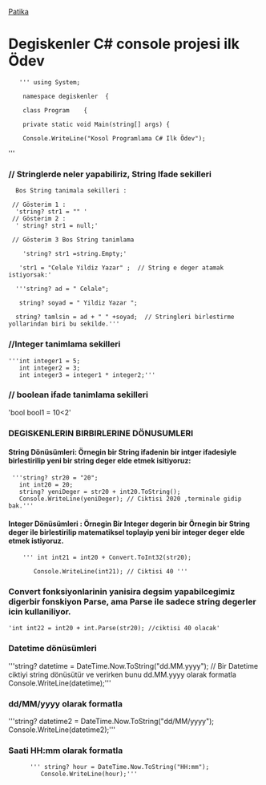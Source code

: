 
[Patika](www.patika.dev)

# Degiskenler C# console projesi ilk Ödev

       ''' using System;
        
        namespace degiskenler  {
        
        class Program    {
        
        private static void Main(string[] args) {
        
        Console.WriteLine("Kosol Programlama C# Ilk Ödev");
        
   '''

###  // Stringlerde neler yapabiliriz, String Ifade sekilleri

      Bos String tanimala sekilleri : 
      
     // Gösterim 1 : 
      'string? str1 = "" '
     // Gösterim 2 : 
      ' string? str1 = null;'

     // Gösterim 3 Bos String tanimlama
      
        'string? str1 =string.Empty;'
        
       'str1 = "Celale Yildiz Yazar" ;  // String e deger atamak istiyorsak:'
        
      '''string? ad = " Celale";
       
       string? soyad = " Yildiz Yazar ";

      string? tamlsin = ad + " " +soyad;  // Stringleri birlestirme yollarindan biri bu sekilde.'''

### //Integer tanimlama sekilleri

    '''int integer1 = 5;
       int integer2 = 3;
       int integer3 = integer1 * integer2;'''

### // boolean ifade tanimlama sekilleri 

'bool bool1 = 10<2'

###   DEGISKENLERIN BIRBIRLERINE DÖNUSUMLERI


#### String Dönüsümleri: Örnegin bir String ifadenin  bir intger ifadesiyle birlestirilip yeni bir string deger elde etmek isitiyoruz:
     '''string? str20 = "20";
       int int20 = 20;
       string? yeniDeger = str20 + int20.ToString();
       Console.WriteLine(yeniDeger); // Ciktisi 2020 ,terminale gidip bak.'''

#### Integer Dönüsümleri : Örnegin Bir Integer degerin bir Örnegin bir String deger ile birlestirilip matematiksel toplayip yeni bir integer deger elde etmek istiyoruz.

        ''' int int21 = int20 + Convert.ToInt32(str20);
        
           Console.WriteLine(int21); // Ciktisi 40 '''

### Convert fonksiyonlarinin yanisira degsim yapabilcegimiz digerbir fonskiyon Parse, ama Parse ile sadece string degerler icin kullaniliyor.

    'int int22 = int20 + int.Parse(str20); //ciktisi 40 olacak'

### Datetime dönüsümleri

   '''string? datetime = DateTime.Now.ToString("dd.MM.yyyy"); // Bir Datetime ciktiyi string dönüsütür ve verirken bunu dd.MM.yyyy olarak formatla                                                                     
      Console.WriteLine(datetime);''' 
         
 ### dd/MM/yyyy olarak formatla

   '''string? datetime2 = DateTime.Now.ToString("dd/MM/yyyy"); 
   Console.WriteLine(datetime2);'''  

### Saati HH:mm olarak formatla

          ''' string? hour = DateTime.Now.ToString("HH:mm");
             Console.WriteLine(hour);'''
                                       
